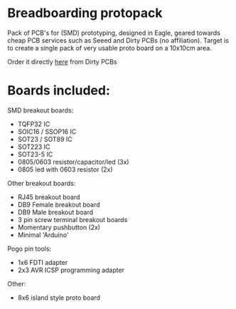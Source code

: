 # Breadboarding protopack

Pack of PCB's for (SMD) prototyping, designed in Eagle, geared towards cheap PCB services such as Seeed and Dirty PCBs (no affiliation). 
Target is to create a single pack of very usable proto board on a 10x10cm area.

Order it directly [here](http://dirtypcbs.com/store/designer/details/wjt/5832/protopack-gerbers-1-0-zip) from Dirty PCBs

# Boards included:

SMD breakout boards:
* TQFP32 IC
* SOIC16 / SSOP16 IC
* SOT23 / SOT89 IC
* SOT223 IC
* SOT23-5 IC
* 0805/0603 resistor/capacitor/led (3x)
* 0805 led with 0603 resistor (2x)

Other breakout boards:
* RJ45 breakout board
* DB9 Female breakout board
* DB9 Male breakout board
* 3 pin screw terminal breakout boards
* Momentary pushbutton (2x)
* Minimal 'Arduino'

Pogo pin tools:
* 1x6 FDTI adapter
* 2x3 AVR ICSP programming adapter

Other:
* 8x6 island style proto board
